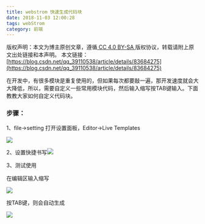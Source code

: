 ```yaml
---
title: webstrom 快速生成代码块
date: 2018-11-03 12:00:28
tags: webStrom
category: 前端
---
```

 [ ](http://creativecommons.org/licenses/by-sa/4.0/) 版权声明：本文为博主原创文章，遵循[ CC 4.0 BY-SA ](http://creativecommons.org/licenses/by-sa/4.0/)版权协议，转载请附上原文出处链接和本声明。  本文链接：[https://blog.csdn.net/qq_39110538/article/details/83684275](https://blog.csdn.net/qq_39110538/article/details/83684275)   
    
   在开发中，有很多模块是重复使用的，但如果每次都要敲一遍，那开发速度就会大大降低，所以，需要自定义一些常用模块代码，然后输入缩写按TAB键输入。下面教教大家如何自定义代码块。

 
### 步骤：

 1、file->setting 打开设置面板，Editor->Live Templates

 ![](https://img-blog.csdnimg.cn/20181103095416699.png?x-oss-process=image/watermark,type_ZmFuZ3poZW5naGVpdGk,shadow_10,text_aHR0cHM6Ly9ibG9nLmNzZG4ubmV0L3FxXzM5MTEwNTM4,size_16,color_FFFFFF,t_70)

 2、设置快捷书写![](https://img-blog.csdnimg.cn/20181103115649852.png?x-oss-process=image/watermark,type_ZmFuZ3poZW5naGVpdGk,shadow_10,text_aHR0cHM6Ly9ibG9nLmNzZG4ubmV0L3FxXzM5MTEwNTM4,size_16,color_FFFFFF,t_70)

 3、测试使用

 在编辑区输入缩写

 ![](https://img-blog.csdnimg.cn/20181103115842952.png)

 按TAB键，则会自动生成

 ![](https://img-blog.csdnimg.cn/20181103115929176.png)

   
 